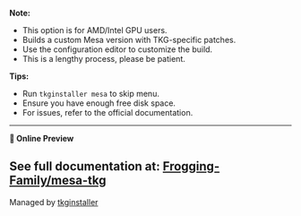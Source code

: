 **Note:**
- This option is for AMD/Intel GPU users.
- Builds a custom Mesa version with TKG-specific patches.
- Use the configuration editor to customize the build.
- This is a lengthy process, please be patient.

**Tips:**
- Run `tkginstaller mesa` to skip menu.
- Ensure you have enough free disk space.
- For issues, refer to the official documentation.

---
**🧩 Online Preview**

See full documentation at:
[Frogging-Family/mesa-tkg](https://github.com/Frogging-Family/mesa-tkg/blob/master/README.md)
---
Managed by [tkginstaller](https://github.com/damachine/tkginstaller)
